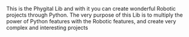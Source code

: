 <p class="has-line-data" data-line-start="0" data-line-end="1">This is the Phygital Lib and with it you can create wonderful Robotic projects through Python. The very purpose of this Lib is to multiply the power of Python features with the Robotic features, and create very complex and interesting projects</p>
